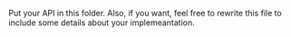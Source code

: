 Put your API in this folder. Also, if you want, feel free to rewrite this file to include some details about your implemeantation.